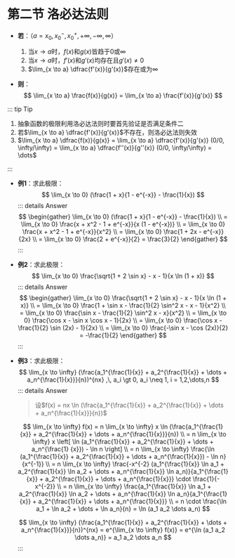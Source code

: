 # 第二节 洛必达法则

- **若**：（$a = x_0, x_0^-, x_0^+, +\infty, -\infty, \infty$）
    1. 当$x \to a$时，$f(x)$和$g(x)$皆趋于$0$或$\infty$
    2. 当$x \to a$时，$f'(x)$和$g'(x)$均存在且$g'(x) \neq 0$
    3. $\lim_{x \to a} \dfrac{f'(x)}{g'(x)}$存在或为$\infty$

- **则**：
    $$
    \lim_{x \to a} \frac{f(x)}{g(x)} = \lim_{x \to a} \frac{f'(x)}{g'(x)}
    $$

::: tip Tip

1. 抽象函数的极限利用洛必达法则时要首先验证是否满足条件二
2. 若$\lim_{x \to a} \dfrac{f'(x)}{g'(x)}$不存在，则洛必达法则失效
3. $\lim_{x \to a} \dfrac{f(x)}{g(x)} = \lim_{x \to a} \dfrac{f'(x)}{g'(x)} (0/0, \infty/\infty) = \lim_{x \to a} \dfrac{f''(x)}{g''(x)} (0/0, \infty/\infty) = \dots$

:::

- **例1**：求此极限：
    $$
    \lim_{x \to 0} (\frac{1 + x}{1 - e^{-x}} - \frac{1}{x})
    $$
    ::: details Answer
    $$
    \begin{gather}
    \lim_{x \to 0} (\frac{1 + x}{1 - e^{-x}} - \frac{1}{x}) \\
    = \lim_{x \to 0} \frac{x + x^2 - 1 + e^{-x}}{x (1 - e^{-x})} \\
    = \lim_{x \to 0} \frac{x + x^2 - 1 + e^{-x}}{x^2} \\
    = \lim_{x \to 0} \frac{1 + 2x - e^{-x}}{2x} \\
    = \lim_{x \to 0} \frac{2 + e^{-x}}{2} = \frac{3}{2}
    \end{gather}
    $$
    :::

- **例2**：求此极限：
    $$
    \lim_{x \to 0} \frac{\sqrt{1 + 2 \sin x} - x - 1}{x \ln (1 + x)}
    $$
    ::: details Answer
    $$
    \begin{gather}
    \lim_{x \to 0} \frac{\sqrt{1 + 2 \sin x} - x - 1}{x \ln (1 + x)} \\
    = \lim_{x \to 0} \frac{1 + \sin x - \frac{1}{2} \sin^2 x - x - 1}{x^2} \\
    = \lim_{x \to 0} \frac{\sin x - \frac{1}{2} \sin^2 x - x}{x^2} \\
    = \lim_{x \to 0} \frac{\cos x - \sin x \cos x - 1}{2x} \\
    = \lim_{x \to 0} \frac{\cos x - \frac{1}{2} \sin (2x) - 1}{2x} \\
    = \lim_{x \to 0} \frac{-\sin x - \cos (2x)}{2} = -\frac{1}{2}
    \end{gather}
    $$
    :::

- **例3**：求此极限：
    $$
    \lim_{x \to \infty} (\frac{a_1^{\frac{1}{x}} + a_2^{\frac{1}{x}} + \dots + a_n^{\frac{1}{x}}}{n})^{nx} ,\, a_i \gt 0, a_i \neq 1, i = 1,2,\dots,n
    $$
    ::: details Answer
    
    > 设$f(x) = nx \ln (\frac{a_1^{\frac{1}{x}} + a_2^{\frac{1}{x}} + \dots + a_n^{\frac{1}{x}}}{n})$
    
    $$
    \lim_{x \to \infty} f(x) = n \lim_{x \to \infty} x \ln (\frac{a_1^{\frac{1}{x}} + a_2^{\frac{1}{x}} + \dots + a_n^{\frac{1}{x}}}{n}) \\
    = n \lim_{x \to \infty} x \left[ \ln (a_1^{\frac{1}{x}} + a_2^{\frac{1}{x}} + \dots + a_n^{\frac{1}
    {x}}) - \ln n \right] \\
    = n \lim_{x \to \infty} \frac{\ln (a_1^{\frac{1}{x}} + a_2^{\frac{1}{x}} + \dots + a_n^{\frac{1}{x}}) - \ln n}{x^{-1}} \\
    = n \lim_{x \to \infty} \frac{-x^{-2} (a_1^{\frac{1}{x}} \ln a_1 + a_2^{\frac{1}{x}} \ln a_2 + \dots + a_n^{\frac{1}{x}} \ln a_n)}{a_1^{\frac{1}{x}} + a_2^{\frac{1}{x}} + \dots + a_n^{\frac{1}{x}}} \cdot \frac{1}{-x^{-2}} \\
    = n \lim_{x \to \infty} \frac{a_1^{\frac{1}{x}} \ln a_1 + a_2^{\frac{1}{x}} \ln a_2 + \dots + a_n^{\frac{1}{x}} \ln a_n}{a_1^{\frac{1}{x}} + a_2^{\frac{1}{x}} + \dots + a_n^{\frac{1}{x}}} \\
    = n \cdot \frac{\ln a_1 + \ln a_2 + \dots + \ln a_n}{n} = \ln (a_1 a_2 \dots a_n)
    $$
    
    $$
    \lim_{x \to \infty} (\frac{a_1^{\frac{1}{x}} + a_2^{\frac{1}{x}} + \dots + a_n^{\frac{1}{x}}}{n})^{nx}
    = e^{\lim_{x \to \infty} f(x)} = e^{\ln (a_1 a_2 \dots a_n)} = a_1 a_2 \dots a_n
    $$
    :::
